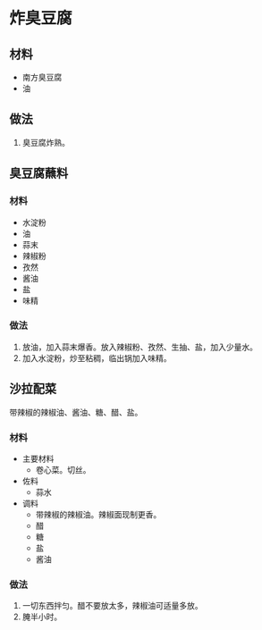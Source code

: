 # 炸臭豆腐

## 材料

- 南方臭豆腐
- 油

## 做法

1. 臭豆腐炸熟。

## 臭豆腐蘸料

### 材料

- 水淀粉
- 油
- 蒜末
- 辣椒粉
- 孜然
- 酱油
- 盐
- 味精

### 做法

1. 放油，加入蒜末爆香。放入辣椒粉、孜然、生抽、盐，加入少量水。
1. 加入水淀粉，炒至粘稠，临出锅加入味精。

## 沙拉配菜

带辣椒的辣椒油、酱油、糖、醋、盐。

### 材料

- 主要材料
  - 卷心菜。切丝。
- 佐料
  - 蒜水
- 调料
  - 带辣椒的辣椒油。辣椒面现制更香。
  - 醋
  - 糖
  - 盐
  - 酱油

### 做法

1. 一切东西拌匀。醋不要放太多，辣椒油可适量多放。
1. 腌半小时。
